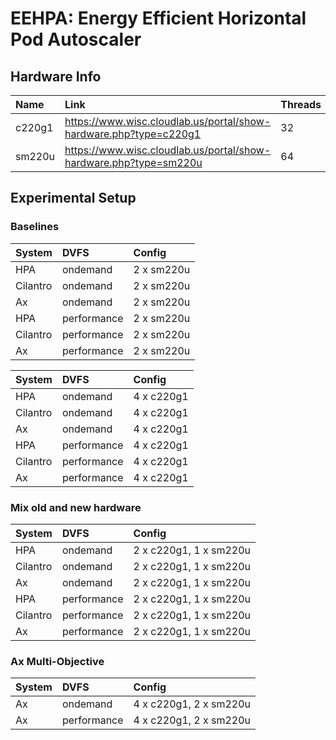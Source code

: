 # EEHPA: Energy Efficient Horizontal Pod Autoscaler

## Hardware Info
| Name          | Link                                                                  | Threads |
| :-------------| :------                                                               | :------ |
| c220g1        |   https://www.wisc.cloudlab.us/portal/show-hardware.php?type=c220g1   | 32      |
| sm220u        |   https://www.wisc.cloudlab.us/portal/show-hardware.php?type=sm220u   | 64      |

## Experimental Setup

### Baselines
System          | DVFS           | Config     |
| :-------------| :------------- | :------    |
| HPA           | ondemand       | 2 x sm220u |
| Cilantro      | ondemand       | 2 x sm220u |
| Ax            | ondemand       | 2 x sm220u |
| HPA           | performance    | 2 x sm220u |
| Cilantro      | performance    | 2 x sm220u |
| Ax            | performance    | 2 x sm220u |

System          | DVFS           | Config     |
| :-------------| :------------- | :------    |
| HPA           | ondemand       | 4 x c220g1 |
| Cilantro      | ondemand       | 4 x c220g1 |
| Ax            | ondemand       | 4 x c220g1 |
| HPA           | performance    | 4 x c220g1 |
| Cilantro      | performance    | 4 x c220g1 |
| Ax            | performance    | 4 x c220g1 |

### Mix old and new hardware
System          | DVFS           | Config                 |
| :-------------| :------------- | :------                |
| HPA           | ondemand       | 2 x c220g1, 1 x sm220u |
| Cilantro      | ondemand       | 2 x c220g1, 1 x sm220u |
| Ax            | ondemand       | 2 x c220g1, 1 x sm220u |
| HPA           | performance    | 2 x c220g1, 1 x sm220u |
| Cilantro      | performance    | 2 x c220g1, 1 x sm220u |
| Ax            | performance    | 2 x c220g1, 1 x sm220u |

### Ax Multi-Objective
System          | DVFS           | Config                 |
| :-------------| :------------- | :------                |
| Ax            | ondemand       | 4 x c220g1, 2 x sm220u |
| Ax            | performance    | 4 x c220g1, 2 x sm220u |